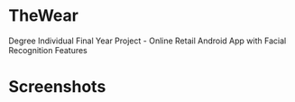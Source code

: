 # TheWear
Degree Individual Final Year Project - Online Retail Android App with Facial Recognition Features

# Screenshots
